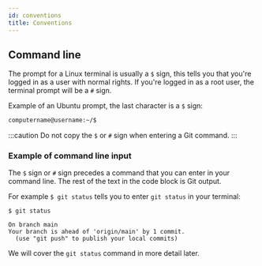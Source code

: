 ```yaml
---
id: conventions
title: Conventions
---
```


## Command line

The prompt for a Linux terminal is usually a `$` sign, this tells you that you're logged in as a user with normal rights.
If you're logged in as a root user, the terminal prompt will be a `#` sign.

Example of an Ubuntu prompt, the last character is a `$` sign:

```bash
computername@username:~/$
```

:::caution
Do not copy the `$` or `#` sign when entering a Git command.
:::

### Example of command line input

The `$` sign or `#` sign precedes a command that you can enter in your command line.
The rest of the text in the code block is Git output.

For example `$ git status` tells you to enter `git status` in your terminal:

```git
$ git status

On branch main
Your branch is ahead of 'origin/main' by 1 commit.
  (use "git push" to publish your local commits)
```

We will cover the `git status` command in more detail later.

